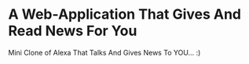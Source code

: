 # A Web-Application That Gives And Read News For You

Mini Clone of Alexa That Talks And Gives News To YOU... :)
